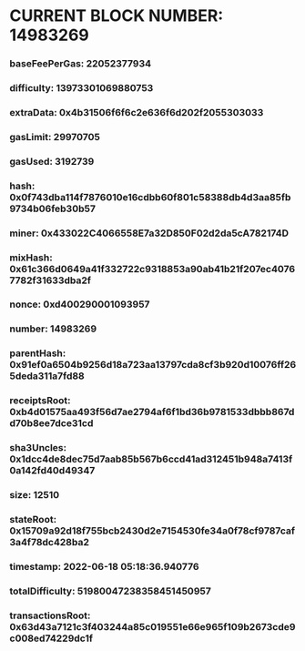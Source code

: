 # CURRENT BLOCK NUMBER: 14983269

### baseFeePerGas: 22052377934
### difficulty: 13973301069880753
### extraData: 0x4b31506f6f6c2e636f6d202f2055303033
### gasLimit: 29970705
### gasUsed: 3192739
### hash: 0x0f743dba114f7876010e16cdbb60f801c58388db4d3aa85fb9734b06feb30b57
### miner: 0x433022C4066558E7a32D850F02d2da5cA782174D
### mixHash: 0x61c366d0649a41f332722c9318853a90ab41b21f207ec40767782f31633dba2f
### nonce: 0xd400290001093957
### number: 14983269
### parentHash: 0x91ef0a6504b9256d18a723aa13797cda8cf3b920d10076ff265deda311a7fd88
### receiptsRoot: 0xb4d01575aa493f56d7ae2794af6f1bd36b9781533dbbb867dd70b8ee7dce31cd
### sha3Uncles: 0x1dcc4de8dec75d7aab85b567b6ccd41ad312451b948a7413f0a142fd40d49347
### size: 12510
### stateRoot: 0x15709a92d18f755bcb2430d2e7154530fe34a0f78cf9787caf3a4f78dc428ba2
### timestamp: 2022-06-18 05:18:36.940776
### totalDifficulty: 51980047238358451450957
### transactionsRoot: 0x63d43a7121c3f403244a85c019551e66e965f109b2673cde9c008ed74229dc1f
